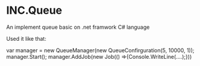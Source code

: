 # INC.Queue

An implement queue basic on .net framwork C# language

Used it like that:

var manager = new QueueManager(new QueueConfirguration(5, 10000, 1));
manager.Start();
manager.AddJob(new Job(() =>{Console.WriteLine(....);}))
